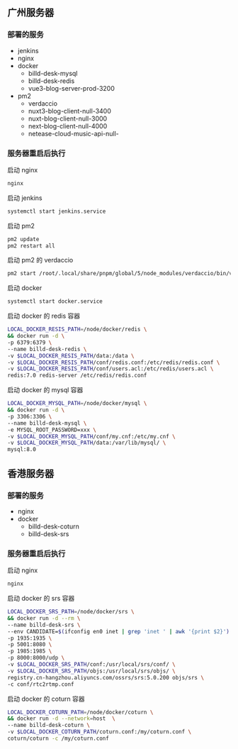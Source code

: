## 广州服务器

### 部署的服务

- jenkins
- nginx
- docker
  - billd-desk-mysql
  - billd-desk-redis
  - vue3-blog-server-prod-3200
- pm2
  - verdaccio
  - nuxt3-blog-client-null-3400
  - nuxt-blog-client-null-3000
  - next-blog-client-null-4000
  - netease-cloud-music-api-null-

### 服务器重启后执行

启动 nginx

```bash
nginx
```

启动 jenkins

```bash
systemctl start jenkins.service
```

启动 pm2

```bash
pm2 update
pm2 restart all
```

启动 pm2 的 verdaccio

```bash
pm2 start /root/.local/share/pnpm/global/5/node_modules/verdaccio/bin/verdaccio
```

启动 docker

```bash
systemctl start docker.service
```

启动 docker 的 redis 容器

```bash
LOCAL_DOCKER_RESIS_PATH=/node/docker/redis \
&& docker run -d \
-p 6379:6379 \
--name billd-desk-redis \
-v $LOCAL_DOCKER_RESIS_PATH/data:/data \
-v $LOCAL_DOCKER_RESIS_PATH/conf/redis.conf:/etc/redis/redis.conf \
-v $LOCAL_DOCKER_RESIS_PATH/conf/users.acl:/etc/redis/users.acl \
redis:7.0 redis-server /etc/redis/redis.conf
```

启动 docker 的 mysql 容器

```bash
LOCAL_DOCKER_MYSQL_PATH=/node/docker/mysql \
&& docker run -d \
-p 3306:3306 \
--name billd-desk-mysql \
-e MYSQL_ROOT_PASSWORD=xxx \
-v $LOCAL_DOCKER_MYSQL_PATH/conf/my.cnf:/etc/my.cnf \
-v $LOCAL_DOCKER_MYSQL_PATH/data:/var/lib/mysql/ \
mysql:8.0
```

## 香港服务器

### 部署的服务

- nginx
- docker
  - billd-desk-coturn
  - billd-desk-srs

### 服务器重启后执行

启动 nginx

```bash
nginx
```

启动 docker 的 srs 容器

```bash
LOCAL_DOCKER_SRS_PATH=/node/docker/srs \
&& docker run -d --rm \
--name billd-desk-srs \
--env CANDIDATE=$(ifconfig en0 inet | grep 'inet ' | awk '{print $2}') \
-p 1935:1935 \
-p 5001:8080 \
-p 1985:1985 \
-p 8000:8000/udp \
-v $LOCAL_DOCKER_SRS_PATH/conf:/usr/local/srs/conf/ \
-v $LOCAL_DOCKER_SRS_PATH/objs:/usr/local/srs/objs/ \
registry.cn-hangzhou.aliyuncs.com/ossrs/srs:5.0.200 objs/srs \
-c conf/rtc2rtmp.conf
```

启动 docker 的 coturn 容器

```bash
LOCAL_DOCKER_COTURN_PATH=/node/docker/coturn \
&& docker run -d --network=host  \
--name billd-desk-coturn \
-v $LOCAL_DOCKER_COTURN_PATH/coturn.conf:/my/coturn.conf \
coturn/coturn -c /my/coturn.conf
```
